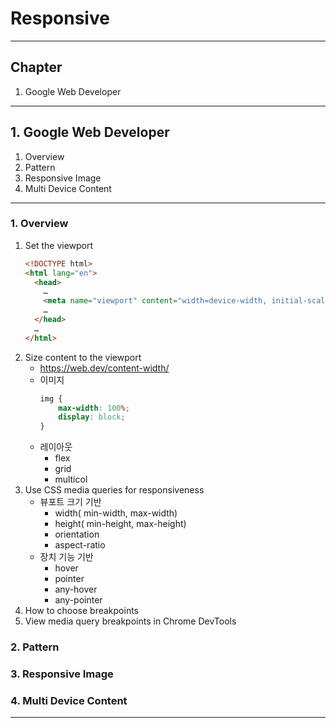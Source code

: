 # Responsive

---

## Chapter

1. Google Web Developer

---

## 1. Google Web Developer

1. Overview
2. Pattern
3. Responsive Image
4. Multi Device Content

---

### 1. Overview

1. Set the viewport
   ```html
   <!DOCTYPE html>
   <html lang="en">
     <head>
       …
       <meta name="viewport" content="width=device-width, initial-scale=1" />
       …
     </head>
     …
   </html>
   ```
2. Size content to the viewport
    - https://web.dev/content-width/
    - 이미지
        ```css
        img {
            max-width: 100%;
            display: block;
        }
        ```
    - 레이아웃
        - flex
        - grid
        - multicol
3. Use CSS media queries for responsiveness
    - 뷰포트 크기 기반
        - width( min-width, max-width)
        - height( min-height, max-height)
        - orientation
        - aspect-ratio
    - 장치 기능 기반
        - hover
        - pointer
        - any-hover
        - any-pointer
4. How to choose breakpoints
5. View media query breakpoints in Chrome DevTools

### 2. Pattern

### 3. Responsive Image

### 4. Multi Device Content

---
